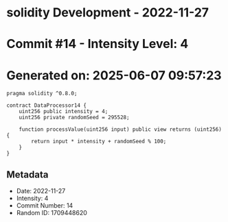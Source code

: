﻿# solidity Development - 2022-11-27
# Commit #14 - Intensity Level: 4
# Generated on: 2025-06-07 09:57:23
```solidity
pragma solidity ^0.8.0;

contract DataProcessor14 {
    uint256 public intensity = 4;
    uint256 private randomSeed = 295528;

    function processValue(uint256 input) public view returns (uint256) {
        return input * intensity + randomSeed % 100;
    }
}
```
## Metadata
- Date: 2022-11-27
- Intensity: 4
- Commit Number: 14
- Random ID: 1709448620
